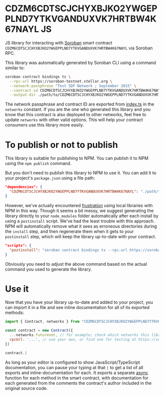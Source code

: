 # CDZM6CDTSCJCHYXBJKO2YWGEPPLND7YTKVGANDUXVK7HRTBW4K67NAYL JS

JS library for interacting with [Soroban](https://soroban.stellar.org/) smart contract `CDZM6CDTSCJCHYXBJKO2YWGEPPLND7YTKVGANDUXVK7HRTBW4K67NAYL` via Soroban RPC.

This library was automatically generated by Soroban CLI using a command similar to:

```bash
soroban contract bindings ts \
  --rpc-url https://soroban-testnet.stellar.org \
  --network-passphrase "Test SDF Network ; September 2015" \
  --contract-id CDZM6CDTSCJCHYXBJKO2YWGEPPLND7YTKVGANDUXVK7HRTBW4K67NAYL \
  --output-dir ./path/to/CDZM6CDTSCJCHYXBJKO2YWGEPPLND7YTKVGANDUXVK7HRTBW4K67NAYL
```

The network passphrase and contract ID are exported from [index.ts](./src/index.ts) in the `networks` constant. If you are the one who generated this library and you know that this contract is also deployed to other networks, feel free to update `networks` with other valid options. This will help your contract consumers use this library more easily.

# To publish or not to publish

This library is suitable for publishing to NPM. You can publish it to NPM using the `npm publish` command.

But you don't need to publish this library to NPM to use it. You can add it to your project's `package.json` using a file path:

```json
"dependencies": {
  "CDZM6CDTSCJCHYXBJKO2YWGEPPLND7YTKVGANDUXVK7HRTBW4K67NAYL": "./path/to/this/folder"
}
```

However, we've actually encountered [frustration](https://github.com/stellar/soroban-example-dapp/pull/117#discussion_r1232873560) using local libraries with NPM in this way. Though it seems a bit messy, we suggest generating the library directly to your `node_modules` folder automatically after each install by using a `postinstall` script. We've had the least trouble with this approach. NPM will automatically remove what it sees as erroneous directories during the `install` step, and then regenerate them when it gets to your `postinstall` step, which will keep the library up-to-date with your contract.

```json
"scripts": {
  "postinstall": "soroban contract bindings ts --rpc-url https://soroban-testnet.stellar.org --network-passphrase \"Test SDF Network ; September 2015\" --id CDZM6CDTSCJCHYXBJKO2YWGEPPLND7YTKVGANDUXVK7HRTBW4K67NAYL --name CDZM6CDTSCJCHYXBJKO2YWGEPPLND7YTKVGANDUXVK7HRTBW4K67NAYL"
}
```

Obviously you need to adjust the above command based on the actual command you used to generate the library.

# Use it

Now that you have your library up-to-date and added to your project, you can import it in a file and see inline documentation for all of its exported methods:

```js
import { Contract, networks } from "CDZM6CDTSCJCHYXBJKO2YWGEPPLND7YTKVGANDUXVK7HRTBW4K67NAYL"

const contract = new Contract({
  ...networks.futurenet, // for example; check which networks this library exports
  rpcUrl: '...', // use your own, or find one for testing at https://soroban.stellar.org/docs/reference/rpc#public-rpc-providers
})

contract.|
```

As long as your editor is configured to show JavaScript/TypeScript documentation, you can pause your typing at that `|` to get a list of all exports and inline-documentation for each. It exports a separate [async](https://developer.mozilla.org/en-US/docs/Web/JavaScript/Reference/Statements/async_function) function for each method in the smart contract, with documentation for each generated from the comments the contract's author included in the original source code.
